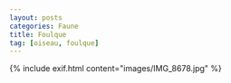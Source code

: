```yaml
---
layout: posts
categories: Faune
title: Foulque
tag: [oiseau, foulque]
---
```

{% include exif.html content="images/IMG_8678.jpg" %}
